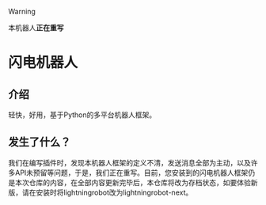 > [!WARNING]
> 本机器人**正在重写**
# 闪电机器人
## 介绍
轻快，好用，基于Python的多平台机器人框架。
## 发生了什么？
我们在编写插件时，发现本机器人框架的定义不清，发送消息全部为主动，以及许多API未预留等问题，于是，我们正在重写。目前，您安装到的闪电机器人框架仍是本次仓库的内容，在全部内容更新完毕后，本仓库将改为存档状态，如要体验新版，请在安装时将lightningrobot改为lightningrobot-next。
